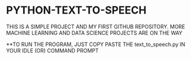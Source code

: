 # PYTHON-TEXT-TO-SPEECH

THIS IS A SIMPLE PROJECT AND MY FIRST GITHUB REPOSITORY.  MORE MACHINE LEARNING AND DATA SCIENCE PROJECTS ARE ON THE WAY

**TO RUN THE PROGRAM, JUST COPY PASTE THE text_to_speech.py IN YOUR IDLE (OR) COMMAND PROMPT

